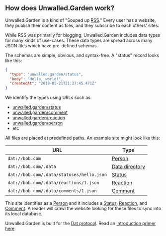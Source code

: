 ## How does Unwalled.Garden work?

Unwalled.Garden is a kind of "Souped up [RSS](https://en.wikipedia.org/wiki/RSS)." Every user has a website, they publish their content as files, and they subscribe to each others' sites.

While RSS was primarily for blogging, Unwalled.Garden includes data types for many kinds of use-cases. These data types are spread across many JSON files which have pre-defined schemas.

The schemas are simple, obvious, and syntax-free. A "status" record looks like this:

```json
{
  "type": "unwalled.garden/status",
  "body": "Hello, world!",
  "createdAt": "2019-05-21T21:27:45.471Z"
}
```

We identify the types using URLs such as:

 - [unwalled.garden/status](/status)
 - [unwalled.garden/comment](/comment)
 - [unwalled.garden/reaction](/reaction)
 - [unwalled.garden/person](/person)
 - etc

All files are placed at predefined paths. An example site might look like this:

|URL|Type|
|-|-|
|`dat://bob.com`|[Person](/person)|
|`dat://bob.com/.data`|[Data directory](/dir/data)
|`dat://bob.com/.data/statuses/hello.json`|[Status](/status)
|`dat://bob.com/.data/reactions/1.json`|[Reaction](/reaction)
|`dat://bob.com/.data/comments/1.json`|[Comment](/comment)

This site identifies as a [Person](/person) and it includes a [Status](/status), [Reaction](/reaction), and [Comment](/comment). A reader will crawl the website looking for these files to sync into its local database.

Unwalled.Garden is built for the [Dat protocol](https://dat.foundation). Read an [introduction primer here](./dat-primer).